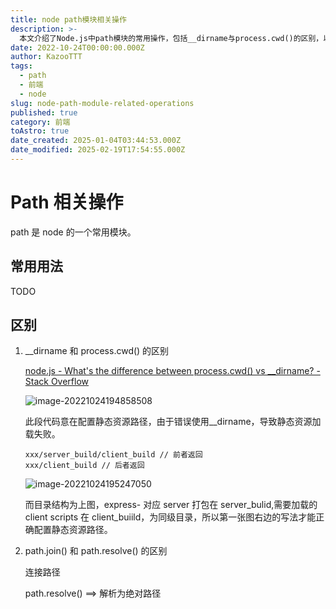 ```yaml
---
title: node path模块相关操作
description: >-
  本文介绍了Node.js中path模块的常用操作，包括__dirname与process.cwd()的区别，以及path.join()和path.resolve()的差异。特别指出，__dirname和process.cwd()在使用时需注意其返回的路径差异，以免导致静态资源加载失败。同时，path.join()用于连接路径，而path.resolve()则解析为绝对路径。这些知识点对于正确配置和处理文件路径至关重要。
date: 2022-10-24T00:00:00.000Z
author: KazooTTT
tags:
  - path
  - 前端
  - node
slug: node-path-module-related-operations
published: true
category: 前端
toAstro: true
date_created: 2025-01-04T03:44:53.000Z
date_modified: 2025-02-19T17:54:55.000Z
---
```


# Path 相关操作

path 是 node 的一个常用模块。

## 常用用法

TODO

## 区别

1. \_\_dirname 和 process.cwd() 的区别

   [node.js - What's the difference between process.cwd() vs \_\_dirname? - Stack Overflow](<https://stackoverflow.com/questions/9874382/whats-the-difference-between-process-cwd-vs-dirname>)

   ![image-20221024194858508](<https://pictures.kazoottt.top/2024/04/20240407-b69c9109c55cd58f0f5920723ff9cb51.png>)

   此段代码意在配置静态资源路径，由于错误使用\_\_dirname，导致静态资源加载失败。

   ```
   xxx/server_build/client_build // 前者返回
   xxx/client_build // 后者返回
   ```

   ![image-20221024195247050](<https://pictures.kazoottt.top/2024/04/20240407-f029c7528e83b5f3cb61c09adc67d4d2.png>)

   而目录结构为上图，express- 对应 server 打包在 server_bulid,需要加载的 client scripts 在 client_buiild，为同级目录，所以第一张图右边的写法才能正确配置静态资源路径。

2. path.join() 和 path.resolve() 的区别

   连接路径

   path.resolve() ==> 解析为绝对路径
